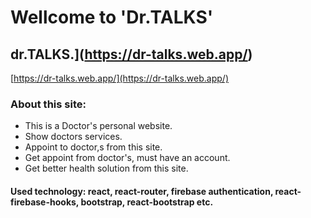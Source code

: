 # Wellcome to 'Dr.TALKS'



## dr.TALKS.](https://dr-talks.web.app/)


[https://dr-talks.web.app/](https://dr-talks.web.app/)


### About this site:

* This is a Doctor's personal website.
* Show doctors services.
* Appoint to doctor,s from this site.
* Get appoint from doctor's, must have an account.
* Get better health solution from this site.


#### Used technology: react, react-router, firebase authentication, react-firebase-hooks, bootstrap, react-bootstrap etc.
